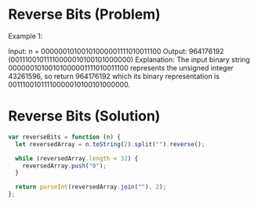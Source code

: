 # Reverse Bits (Problem)

Example 1:

Input: n = 00000010100101000001111010011100
Output: 964176192 (00111001011110000010100101000000)
Explanation: The input binary string 00000010100101000001111010011100 represents the unsigned integer 43261596, so return 964176192 which its binary representation is 00111001011110000010100101000000.

# Reverse Bits (Solution)

```js
var reverseBits = function (n) {
  let reversedArray = n.toString(2).split("").reverse();

  while (reversedArray.length < 32) {
    reversedArray.push("0");
  }

  return parseInt(reversedArray.join(""), 2);
};
```
